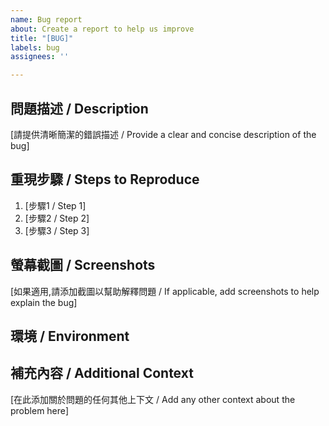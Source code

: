 ```yaml
---
name: Bug report
about: Create a report to help us improve
title: "[BUG]"
labels: bug
assignees: ''

---
```


## 問題描述 / Description
[請提供清晰簡潔的錯誤描述 / Provide a clear and concise description of the bug]

## 重現步驟 / Steps to Reproduce
1. [步驟1 / Step 1]
2. [步驟2 / Step 2] 
3. [步驟3 / Step 3]


## 螢幕截圖 / Screenshots
[如果適用,請添加截圖以幫助解釋問題 / If applicable, add screenshots to help explain the bug]

## 環境 / Environment

## 補充內容 / Additional Context
[在此添加關於問題的任何其他上下文 / Add any other context about the problem here]
